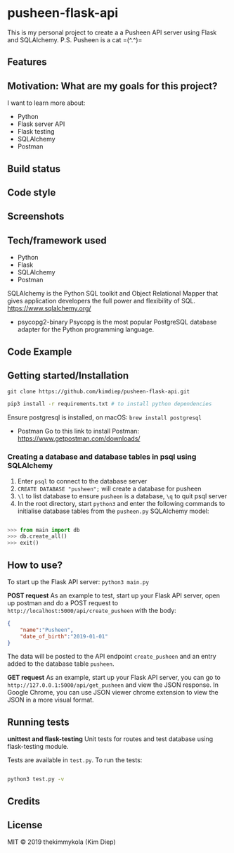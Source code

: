 # pusheen-flask-api

This is my personal project to create a a Pusheen API server using Flask and SQLAlchemy. P.S. Pusheen is a cat =(^.^)=

## Features


## Motivation: What are my goals for this project?

I want to learn more about:

- Python
- Flask server API
- Flask testing
- SQLAlchemy
- Postman

## Build status

## Code style

## Screenshots

## Tech/framework used

- Python
- Flask
- SQLAlchemy
- Postman

SQLAlchemy is the Python SQL toolkit and Object Relational Mapper that gives application developers the full power and flexibility of SQL.
https://www.sqlalchemy.org/

- psycopg2-binary
Psycopg is the most popular PostgreSQL database adapter for the Python programming language.

## Code Example

## Getting started/Installation

`git clone https://github.com/kimdiep/pusheen-flask-api.git`

```bash
pip3 install -r requirements.txt # to install python dependencies
```

Ensure postgresql is installed, on macOS:
`brew install postgresql`

- Postman
Go to this link to install Postman:
https://www.getpostman.com/downloads/

### Creating a database and database tables in psql using SQLAlchemy

1. Enter `psql` to connect to the database server
2. `CREATE DATABASE "pusheen";` will create a database for pusheen
3. `\l` to list database to ensure `pusheen` is a database, `\q` to quit psql server
4. In the root directory, start `python3` and enter the following commands to initialise database tables from the `pusheen.py` SQLAlchemy model:

```python

>>> from main import db
>>> db.create_all()
>>> exit()

```

## How to use?

To start up the Flask API server: 
`python3 main.py`

**POST request**
As an example to test, start up your Flask API server, open up postman and do a POST request to `http://localhost:5000/api/create_pusheen` with the body:

```json
{
    "name":"Pusheen",
    "date_of_birth":"2019-01-01"
}
```

The data will be posted to the API endpoint `create_pusheen` and an entry added to the database table `pusheen`.

**GET request**
As an example, start up your Flask API server, you can go to `http://127.0.0.1:5000/api/get_pusheen` and view the JSON response. In Google Chrome, you can use JSON viewer chrome extension to view the JSON in a more visual format.

## Running tests

**unittest and flask-testing**
Unit tests for routes and test database using flask-testing module.

Tests are available in `test.py`. To run the tests:

```bash

python3 test.py -v

```

## Credits

## License

MIT © 2019 thekimmykola (Kim Diep)
